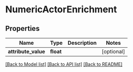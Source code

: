 # NumericActorEnrichment

## Properties
Name | Type | Description | Notes
------------ | ------------- | ------------- | -------------
**attribute_value** | **float** |  | [optional] 

[[Back to Model list]](../README.md#documentation-for-models) [[Back to API list]](../README.md#documentation-for-api-endpoints) [[Back to README]](../README.md)

